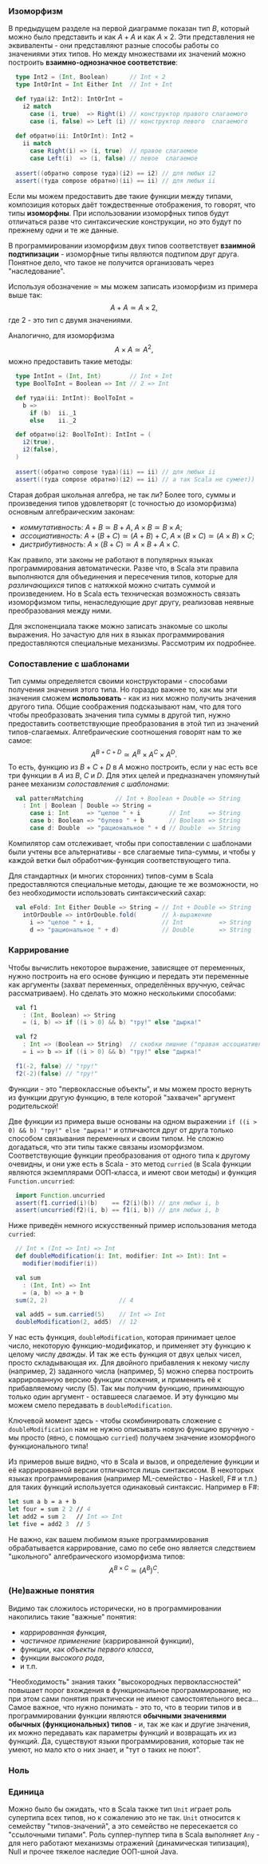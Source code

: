 
### Изоморфизм
В предыдущем разделе на первой диаграмме показан тип $B$, который можно было представить и как $A+A$ и как $A\times2$. Эти представления не эквиваленты - они представляют разные способы работы со значениями этих типов. Но между множествами их значений можно построить **взаимно-однозначное соответствие**:
```scala
  type Int2 = (Int, Boolean)      // Int × 2
  type IntOrInt = Int Either Int  // Int + Int

  def туда(i2: Int2): IntOrInt =
    i2 match
      case (i, true)  => Right(i) // конструктор правого слагаемого
      case (i, false) => Left (i) // конструктор левого  слагаемого
      
  def обратно(ii: IntOrInt): Int2 =
    ii match
      case Right(i) => (i, true)  // правое слагаемое
      case Left(i)  => (i, false) // левое  слагаемое
  
  assert((обратно compose туда)(i2) == i2) // для любых i2
  assert((туда compose обратно)(ii) == ii) // для любых ii
```
Если мы можем предоставить две такие функции между типами, композиция которых даёт тождественные отображения, то говорят, что типы **изоморфны**. При использовании изоморфных типов будут отличаться разве что синтаксические конструкции, но это будут по прежнему одни и те же данные.

В программировании изоморфизм двух типов соответствует **взаимной подтипизации** - изоморфные типы являются подтипом друг друга. Понятное дело, что такое не получится организовать через "наследование".

Используя обозначение $\simeq$ мы можем записать изоморфизм из примера выше так:
$$A+A\simeq A\times2,$$
где $2$ - это тип с двумя значениями. 

Аналогично, для изоморфизма $$A\times A\simeq A^2,$$можно предоставить такие методы:
```scala
  type IntInt = (Int, Int)        // Int × Int
  type BoolToInt = Boolean => Int // 2 => Int

  def туда(ii: IntInt): BoolToInt =
    b =>
      if (b)  ii._1
      else    ii._2

  def обратно(i2: BoolToInt): IntInt = (
    i2(true),
    i2(false),
  )
  
  assert((обратно compose туда)(ii) == ii) // для любых ii
  assert((туда compose обратно)(i2) == ii) // а так Scala не сумеет))
```

Старая добрая школьная алгебра, не так ли? Более того, суммы и произведения типов удовлетворят (с точностью до изоморфизма) основным алгебраическим законам:
- *коммутативность*: $A+B\simeq B+A,\;A\times B\simeq B\times A$;
- *ассоциативность*: $A+(B+C)\simeq(A+B)+C,\;A\times(B\times C)\simeq(A\times B)\times C;$ 
- *дистрибутивность*: $A\times(B+C)\simeq A\times B+A\times C.$

Как правило, эти законы не работают в популярных языках программирования автоматически. Разве что, в Scala эти правила выполняются для объединения и пересечения типов, которые для *различающихся* типов с натяжкой можно считать суммой и произведением. Но в Scala есть техническая возможность связать изоморфизмом типы, ненаследующие друг другу, реализовав неявные преобразования между ними.

Для экспоненциала также можно записать знакомые со школы выражения. Но зачастую для них в языках программирования предоставляются специальные механизмы. Рассмотрим их подробнее.

### Cопоставление с шаблонами

Тип суммы определяется своими конструкторами - способами получения значения этого типа. Но гораздо важнее то, как мы эти значения сможем **использовать** - как из них можно получить значения другого типа. Общие соображения подсказывают нам, что для того чтобы преобразовать значения типа суммы в другой тип, нужно предоставить соответствующие преобразования в этой тип из значений типов-слагаемых. Алгебраические соотношения говорят нам то же самое:
$$A^{B+C+D}\simeq A^B\times A^C\times A^D.$$
То есть, функцию из $B+C+D$ в $A$ можно построить, если у нас есть все три функции в $A$ из $B$, $C$ и $D$. Для этих целей и предназначен упомянутый ранее механизм *сопоставления с шаблонами*:
```scala
  val patternMatching         // Int + Boolean + Double => String
    : Int | Boolean | Double => String =
      case i: Int     => "целое " + i        // Int     => String
      case b: Boolean => "булево " + b       // Boolean => String
      case d: Double  => "рациональное " + d // Double  => String
```
Компилятор сам отслеживает, чтобы при сопоставлении с шаблонами были учтены все альтернативы - все слагаемые типа-суммы, и чтобы у каждой ветки был обработчик-функция соответствующего типа.

Для стандартных (и многих сторонних) типов-сумм в Scala предоставляются специальные методы, дающие те же возможности, но без необходимости использовать синтаксический сахар:
```scala
  val eFold: Int Either Double => String = // Int + Double => String
    intOrDouble => intOrDouble.fold(       // λ-выражение
      i => "целое " + i,                   // Int          => String
      d => "рациональное " + d)            // Double       => String
```

### Каррирование

Чтобы вычислить некоторое выражение, зависящее от переменных, нужно построить на его основе функцию и передать эти переменные как аргументы (захват переменных, определённых вручную, сейчас рассматриваем). Но сделать это можно несколькими способами:
```scala
  val f1
    : (Int, Boolean) => String
    = (i, b) => if ((i > 0) && b) "тру!" else "дырка!"

  val f2
    : Int => (Boolean => String)  // скобки лишние ("правая ассоциативность")
    = i => b => if ((i > 0) && b) "тру!" else "дырка!"

  f1(-2, false) // "тру!"
  f2(-2)(false) // "тру!"
```
Функции - это "первоклассные объекты", и мы можем просто вернуть из функции другую функцию, в теле которой "захвачен" аргумент родительской!

Две функции из примера выше основаны на одном выражении `if ((i > 0) && b) "тру!" else "дырка!"` и отличаются друг от друга только способом связывания переменных и своим типом. Не сложно догадаться, что эти типы также связаны изоморфизмом. Соответствующие функции преобразования от одного типа к другому очевидны, и они уже есть в Scala - это метод `curried` (в Scala функции являются экземплярами ООП-класса, и имеют свои методы) и функция `Function.uncurried`:
```scala
  import Function.uncurried
  assert(f1.curried(i)(b)    == f2(i)(b)) // для любых i, b
  assert(uncurried(f2)(i, b) == f1(i, b)) // для любых i, b
```

Ниже приведён немного искусственный пример использования метода `curried`:
```scala
  // Int × (Int => Int) => Int
  def doubleModification(i: Int, modifier: Int => Int): Int =
    modifier(modifier(i))

  val sum
    : (Int, Int) => Int
    = (a, b) => a + b
  sum(2, 2)                    // 4

  val add5 = sum.carried(5)    // Int => Int
  doubleModification(2, add5)  // 12
```
У нас есть функция, `doubleModification`, которая принимает целое число, некоторую функцию-модификатор, и применяет эту функцию к целому числу *дважды*. И так же есть функция от двух целых чисел, просто складывающая их. Для двойного прибавления к некому числу (например, 2) заданного числа (например, 5) можно сперва построить каррированную версию функции сложения, и применить её к прибавляемому числу (5). Так мы получим функцию, принимающую только один аргумент - оставшееся слагаемое. И эту функцию мы можем смело передавать в `doubleModification`.

Ключевой момент здесь - чтобы скомбинировать сложение с `doubleModification` нам не нужно описывать новую функцию вручную - мы просто (явно, с помощью `curried`) получаем значение изоморфного функционального типа!

Из примеров выше видно, что в Scala и вызов, и определение функции и её каррированной версии отличаются лишь синтаксисом. В некоторых языках программирования (например ML-семейство - Haskell, F# и т.п.) для таких функций используется одинаковый синтаксис. Например в F#:
```fsharp
let sum a b = a + b
let four = sum 2 2 // 4
let add2 = sum 2   // Int => Int
let five = add2 3  // 5
```

Не важно, как вашем любимом языке программирования обрабатывается каррирование, само по себе оно является следствием "школьного" алгебраического изоморфизма типов:
$$A^{B\times C}\simeq \left(A^B\right)^C.$$

### (Не)важные понятия

Видимо так сложилось исторически, но в программировании накопились такие "важные" понятия:
- *каррированная функция*,
- *частичное применение* (каррированной функции),
- функции, как *объекты первого класса*,
- функции *высокого рода*,
- и т.п.

"Необходимость" знания таких "высокородных первоклассностей" повышает порог вхождения в функциональное программирование, но при этом сами понятия практически не имеют самостоятельного веса... Самое важное, что нужно понимать - это то, что в теории типов и в программировании функции являются **обычными значениями обычных (функциональных) типов** - и, так же как и другие значения, их можно передавать как параметры функций и возвращать их из функций. Да, существуют языки программирования, которые так не умеют, но мало кто о них знает, и "тут о таких не поют".

### Ноль

### Единица

Можно было бы ожидать, что в Scala также тип `Unit` играет роль супертипа всех типов, но к сожалению это не так. `Unit` относится к семейству "типов-значений", а это семейство не пересекается со "ссылочными типами". Роль суппер-пуппер типа в Scala выполняет `Any` - для него работают механизмы отражений (динамическая типизация), Null и прочее тяжелое наследие ООП-шной Java.
